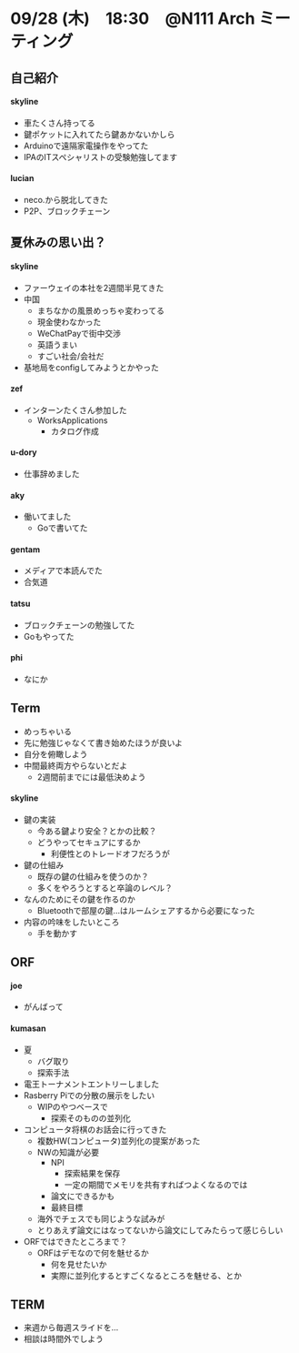 # 09/28 (木)　18:30　@N111 Arch ミーティング
## 自己紹介
#### skyline
- 車たくさん持ってる
- 鍵ポケットに入れてたら鍵あかないかしら
- Arduinoで遠隔家電操作をやってた
- IPAのITスペシャリストの受験勉強してます

#### lucian
- neco.から脱北してきた
- P2P、ブロックチェーン

## 夏休みの思い出？
#### skyline
- ファーウェイの本社を2週間半見てきた
- 中国
  - まちなかの風景めっちゃ変わってる
  - 現金使わなかった
  - WeChatPayで街中交渉
  - 英語うまい
  - すごい社会/会社だ
- 基地局をconfigしてみようとかやった

#### zef
- インターンたくさん参加した
  - WorksApplications
    - カタログ作成

#### u-dory
- 仕事辞めました

#### aky
- 働いてました
  - Goで書いてた

#### gentam
- メディアで本読んでた
- 合気道

#### tatsu
- ブロックチェーンの勉強してた
- Goもやってた

#### phi
- なにか

## Term
- めっちゃいる
- 先に勉強じゃなくて書き始めたほうが良いよ
- 自分を俯瞰しよう
- 中間最終両方やらないとだよ
  - 2週間前までには最低決めよう

#### skyline
- 鍵の実装
  - 今ある鍵より安全？とかの比較？
  - どうやってセキュアにするか
    - 利便性とのトレードオフだろうが
- 鍵の仕組み
  - 既存の鍵の仕組みを使うのか？
   - 多くをやろうとすると卒論のレベル？
- なんのためにその鍵を作るのか
  - Bluetoothで部屋の鍵…はルームシェアするから必要になった
- 内容の吟味をしたいところ
  - 手を動かす

## ORF
#### joe
- がんばって

#### kumasan
- 夏
  - バグ取り
  - 探索手法
- 電王トーナメントエントリーしました
- Rasberry Piでの分散の展示をしたい
  - WIPのやつベースで
    - 探索そのものの並列化
- コンピュータ将棋のお話会に行ってきた
  - 複数HW(コンピュータ)並列化の提案があった
  - NWの知識が必要
    - NPI
      - 探索結果を保存
      - 一定の期間でメモリを共有すればつよくなるのでは
    - 論文にできるかも
    - 最終目標
  - 海外でチェスでも同じような試みが
  - とりあえず論文にはなってないから論文にしてみたらって感じらしい
- ORFではできたところまで？
  - ORFはデモなので何を魅せるか
    - 何を見せたいか
    - 実際に並列化するとすごくなるところを魅せる、とか


## TERM
- 来週から毎週スライドを…
- 相談は時間外でしよう
